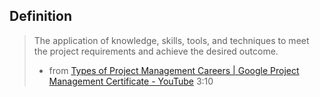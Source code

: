 ## Definition
> The application of knowledge, skills, tools, and techniques to meet the project requirements and achieve the desired outcome.
> - from [Types of Project Management Careers | Google Project Management Certificate - YouTube](https://www.youtube.com/watch?v=vmwjaY13NPA) 3:10